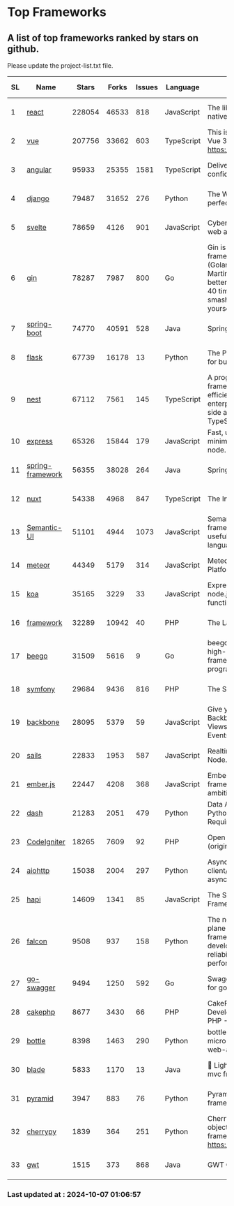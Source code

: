 # Top Frameworks
## A list of top frameworks ranked by stars on github.  
Please update the project-list.txt file.

| SL| Name  | Stars| Forks| Issues | Language | Description | Last Commit |
| --| ------| -----| ---- | ------ | -------- | ----------- | ----------- |
| 1 | [react](https://github.com/facebook/react) | 228054 | 46533 | 818 | JavaScript | The library for web and native user interfaces. | 2024-10-03 18:41:32 |
| 2 | [vue](https://github.com/vuejs/vue) | 207756 | 33662 | 603 | TypeScript | This is the repo for Vue 2. For Vue 3, go to https://github.com/vuejs/core | 2024-06-14 12:52:12 |
| 3 | [angular](https://github.com/angular/angular) | 95933 | 25355 | 1581 | TypeScript | Deliver web apps with confidence 🚀 | 2024-10-04 21:47:53 |
| 4 | [django](https://github.com/django/django) | 79487 | 31652 | 276 | Python | The Web framework for perfectionists with deadlines. | 2024-10-03 20:49:02 |
| 5 | [svelte](https://github.com/sveltejs/svelte) | 78659 | 4126 | 901 | JavaScript | Cybernetically enhanced web apps | 2024-10-05 12:36:58 |
| 6 | [gin](https://github.com/gin-gonic/gin) | 78287 | 7987 | 800 | Go | Gin is a HTTP web framework written in Go (Golang). It features a Martini-like API with much better performance -- up to 40 times faster. If you need smashing performance, get yourself some Gin. | 2024-09-21 15:24:18 |
| 7 | [spring-boot](https://github.com/spring-projects/spring-boot) | 74770 | 40591 | 528 | Java | Spring Boot | 2024-10-04 13:27:28 |
| 8 | [flask](https://github.com/pallets/flask) | 67739 | 16178 | 13 | Python | The Python micro framework for building web applications. | 2024-09-01 16:04:14 |
| 9 | [nest](https://github.com/nestjs/nest) | 67112 | 7561 | 145 | TypeScript | A progressive Node.js framework for building efficient, scalable, and enterprise-grade server-side applications with TypeScript/JavaScript 🚀 | 2024-09-26 08:09:15 |
| 10 | [express](https://github.com/expressjs/express) | 65326 | 15844 | 179 | JavaScript | Fast, unopinionated, minimalist web framework for node. | 2024-10-06 21:06:57 |
| 11 | [spring-framework](https://github.com/spring-projects/spring-framework) | 56355 | 38028 | 264 | Java | Spring Framework | 2024-10-06 13:36:16 |
| 12 | [nuxt](https://github.com/nuxt/nuxt) | 54338 | 4968 | 847 | TypeScript | The Intuitive Vue Framework. | 2024-10-06 04:45:42 |
| 13 | [Semantic-UI](https://github.com/Semantic-Org/Semantic-UI) | 51101 | 4944 | 1073 | JavaScript | Semantic is a UI component framework based around useful principles from natural language. | 2023-01-11 17:05:32 |
| 14 | [meteor](https://github.com/meteor/meteor) | 44349 | 5179 | 314 | JavaScript | Meteor, the JavaScript App Platform | 2024-10-02 14:51:23 |
| 15 | [koa](https://github.com/koajs/koa) | 35165 | 3229 | 33 | JavaScript | Expressive middleware for node.js using ES2017 async functions | 2024-08-31 18:23:31 |
| 16 | [framework](https://github.com/laravel/framework) | 32289 | 10942 | 40 | PHP | The Laravel Framework. | 2024-10-06 21:13:11 |
| 17 | [beego](https://github.com/beego/beego) | 31509 | 5616 | 9 | Go | beego is an open-source, high-performance web framework for the Go programming language. | 2024-10-06 06:45:59 |
| 18 | [symfony](https://github.com/symfony/symfony) | 29684 | 9436 | 816 | PHP | The Symfony PHP framework | 2024-10-06 12:00:20 |
| 19 | [backbone](https://github.com/jashkenas/backbone) | 28095 | 5379 | 59 | JavaScript | Give your JS App some Backbone with Models, Views, Collections, and Events | 2024-09-02 12:55:04 |
| 20 | [sails](https://github.com/balderdashy/sails) | 22833 | 1953 | 587 | JavaScript | Realtime MVC Framework for Node.js | 2024-09-17 15:56:43 |
| 21 | [ember.js](https://github.com/emberjs/ember.js) | 22447 | 4208 | 368 | JavaScript | Ember.js - A JavaScript framework for creating ambitious web applications | 2024-09-30 18:21:41 |
| 22 | [dash](https://github.com/plotly/dash) | 21283 | 2051 | 479 | Python | Data Apps & Dashboards for Python. No JavaScript Required. | 2024-09-20 15:45:31 |
| 23 | [CodeIgniter](https://github.com/bcit-ci/CodeIgniter) | 18265 | 7609 | 92 | PHP | Open Source PHP Framework (originally from EllisLab) | 2024-03-20 03:51:42 |
| 24 | [aiohttp](https://github.com/aio-libs/aiohttp) | 15038 | 2004 | 297 | Python | Asynchronous HTTP client/server framework for asyncio and Python | 2024-10-06 20:30:20 |
| 25 | [hapi](https://github.com/hapijs/hapi) | 14609 | 1341 | 85 | JavaScript | The Simple, Secure Framework Developers Trust | 2024-07-04 00:48:01 |
| 26 | [falcon](https://github.com/falconry/falcon) | 9508 | 937 | 158 | Python | The no-magic web data plane API and microservices framework for Python developers, with a focus on reliability, correctness, and performance at scale. | 2024-10-06 20:23:47 |
| 27 | [go-swagger](https://github.com/go-swagger/go-swagger) | 9494 | 1250 | 592 | Go | Swagger 2.0 implementation for go | 2024-09-27 16:28:57 |
| 28 | [cakephp](https://github.com/cakephp/cakephp) | 8677 | 3430 | 66 | PHP | CakePHP: The Rapid Development Framework for PHP - Official Repository | 2024-10-04 14:15:40 |
| 29 | [bottle](https://github.com/bottlepy/bottle) | 8398 | 1463 | 290 | Python | bottle.py is a fast and simple micro-framework for python web-applications. | 2024-10-01 08:30:13 |
| 30 | [blade](https://github.com/lets-blade/blade) | 5833 | 1170 | 13 | Java | :rocket: Lightning fast and elegant mvc framework for Java8 | 2024-06-17 01:05:35 |
| 31 | [pyramid](https://github.com/Pylons/pyramid) | 3947 | 883 | 76 | Python | Pyramid - A Python web framework | 2024-06-10 16:09:42 |
| 32 | [cherrypy](https://github.com/cherrypy/cherrypy) | 1839 | 364 | 251 | Python | CherryPy is a pythonic, object-oriented HTTP framework.      https://cherrypy.dev | 2024-08-31 10:29:14 |
| 33 | [gwt](https://github.com/gwtproject/gwt) | 1515 | 373 | 868 | Java | GWT Open Source Project | 2024-09-12 11:42:19 |

### Last updated at : 2024-10-07 01:06:57
